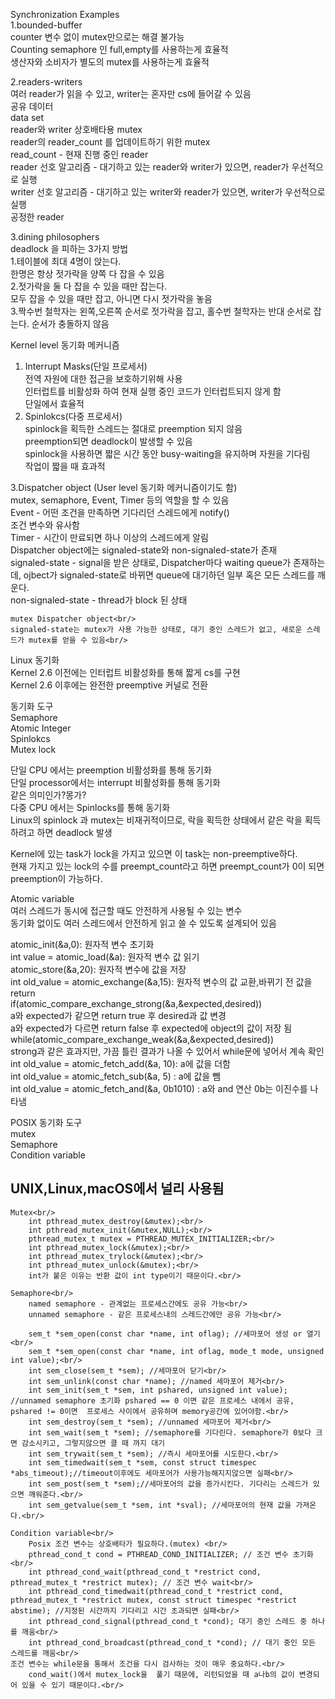 Synchronization Examples <br/>
1.bounded-buffer<br/>
    counter 변수 없이 mutex만으로는 해결 불가능<br/>
    Counting semaphore 인 full,empty를 사용하는게 효율적<br/>
    생산자와 소비자가 별도의 mutex를 사용하는게 효율적<br/>

2.readers-writers<br/>
    여러 reader가 읽을 수 있고, writer는 혼자만 cs에 들어갈 수 있음<br/>
    공유 데이터<br/>
        data set<br/>
        reader와 writer 상호배타용 mutex<br/>
        reader의 reader_count 를 업데이트하기 위한 mutex<br/>
        read_count - 현재 진행 중인 reader<br/>
    reader 선호 알고리즘 - 대기하고 있는 reader와 writer가 있으면, reader가 우선적으로 실행<br/>
    writer 선호 알고리즘 - 대기하고 있는 writer와 reader가 있으면, writer가 우선적으로 실행<br/>
    공정한 reader<br/>

3.dining philosophers <br/>
    deadlock 을 피하는 3가지 방법<br/>
    1.테이블에 최대 4명이 앉는다.<br/>
        한명은 항상 젓가락을 양쪽 다 잡을 수 있음<br/>
    2.젓가락을 둘 다 잡을 수 있을 때만 잡는다.<br/>
        모두 잡을 수 있을 때만 잡고, 아니면 다시 젓가락을 놓음<br/>
    3.짝수번 철학자는 왼쪽,오른쪽 순서로 젓가락을 잡고, 홀수번 철학자는 반대 순서로 잡는다.
        순서가 충돌하지 않음<br/>

Kernel level 동기화 메커니즘<br/>
1. Interrupt Masks(단일 프로세서)<br/>
    전역 자원에 대한 접근을 보호하기위해 사용<br/>
    인터럽트를 비활성화 하여 현재 실행 중인 코드가 인터럽트되지 않게 함<br/>
    단일에서 효율적<br/>
2. Spinlokcs(다중 프로세서)<br/>
    spinlock을 획득한 스레드는 절대로 preemption 되지 않음<br/>
        preemption되면 deadlock이 발생할 수 있음<br/>
    spinlock을 사용하면 짧은 시간 동안 busy-waiting을 유지하며 자원을 기다림<br/>
    작업이 짧을 때 효과적<br/>

3.Dispatcher object (User level 동기화 메커니즘이기도 함)<br/>
    mutex, semaphore, Event, Timer 등의 역할을 할 수 있음<br/>
    Event - 어떤 조건을 만족하면 기다리던 스레드에게 notify()<br/>
        조건 변수와 유사함<br/>
    Timer - 시간이 만료되면 하나 이상의 스레드에게 알림<br/>
    Dispatcher object에는 signaled-state와 non-signaled-state가 존재<br/>
    signaled-state - signal을 받은 상태로, Dispatcher마다 waiting queue가 존재하는데, ojbect가 signaled-state로 바뀌면  queue에 대기하던 일부 혹은 모든 스레드를 깨운다.<br/>
    non-signaled-state - thread가 block 된 상태<br/>

    mutex Dispatcher object<br/>
    signaled-state는 mutex가 사용 가능한 상태로, 대기 중인 스레드가 없고, 새로운 스레드가 mutex를 얻을 수 있음<br/>

Linux 동기화<br/>
Kernel 2.6 이전에는 인터럽트 비활성화를 통해 짧게 cs를 구현<br/>
Kernel 2.6 이후에는 완전한 preemptive 커널로 전환<br/>

동기화 도구<br/>
    Semaphore<br/>
    Atomic Integer<br/>
    Spinlokcs<br/>
    Mutex lock<br/>

단일 CPU 에서는 preemption 비활성화를 통해 동기화<br/>
    단일 processor에서는 interrupt 비활성화를 통해 동기화<br/>
    같은 의미인가?몽가?<br/>
다중 CPU 에서는 Spinlocks를 통해 동기화<br/>
Linux의 spinlock 과 mutex는 비재귀적이므로, 락을 획득한 상태에서 같은 락을 획득하려고 하면 deadlock 발생 <br/>


Kernel에 있는 task가 lock을 가지고 있으면 이 task는 non-preemptive하다.<br/>
현재 가지고 있는 lock의 수를 preempt_count라고 하면 preempt_count가 0이 되면 preemption이 가능하다.<br/>

Atomic variable<br/>
여러 스레드가 동시에 접근할 때도 안전하게 사용될 수 있는 변수<br/>
동기화 없이도 여러 스레드에서 안전하게 읽고 쓸 수 있도록 설계되어 있음<br/>

atomic_init(&a,0): 원자적 변수 초기화<br/>
int value = atomic_load(&a): 원자적 변수 값 읽기<br/>
atomic_store(&a,20): 원자적 변수에 값을 저장<br/>
int old_value = atomic_exchange(&a,15): 원자적 변수의 값 교환,바뀌기 전 값을 return <br/>
if(atomic_compare_exchange_strong(&a,&expected,desired))<br/>
    a와 expected가 같으면 return true 후 desired과 값 변경<br/>
    a와 expected가 다르면 return false 후 expected에 object의 값이 저장 됨<br/>
while(atomic_compare_exchange_weak(&a,&expected,desired))<br/>
    strong과 같은 효과지만, 가끔 틀린 결과가 나올 수 있어서 while문에 넣어서 계속 확인<br/>
 int old_value = atomic_fetch_add(&a, 10): a에 값을 더함<br/>
 int old_value = atomic_fetch_sub(&a, 5) : a에 값을 뺌<br/>
 int old_value = atomic_fetch_and(&a, 0b1010) : a와 and 연산 0b는 이진수를 나타냄<br/>

POSIX 동기화 도구 <br/>
    mutex<br/>
    Semaphore<br/>
    Condition variable<br/>

UNIX,Linux,macOS에서 널리 사용됨
-
    Mutex<br/>
        int pthread_mutex_destroy(&mutex);<br/>
        int pthread_mutex_init(&mutex,NULL);<br/>
        pthread_mutex_t mutex = PTHREAD_MUTEX_INITIALIZER;<br/>
        int pthread_mutex_lock(&mutex);<br/>
        int pthread_mutex_trylock(&mutex);<br/>
        int pthread_mutex_unlock(&mutex);<br/>
        int가 붙은 이유는 반환 값이 int type이기 때문이다.<br/>
    
    Semaphore<br/>
        named semaphore - 관계없는 프로세스간에도 공유 가능<br/>
        unnamed semaphore - 같은 프로세스내의 스레드간에만 공유 가능<br/>
        
        sem_t *sem_open(const char *name, int oflag); //세마포어 생성 or 열기<br/>
        sem_t *sem_open(const char *name, int oflag, mode_t mode, unsigned int value);<br/>
        int sem_close(sem_t *sem); //세마포어 닫기<br/>
        int sem_unlink(const char *name); //named 세마포어 제거<br/>
        int sem_init(sem_t *sem, int pshared, unsigned int value); //unnamed semaphore 초기화 pshared == 0 이면 같은 프로세스 내에서 공유, pshared != 0이면  프로세스 사이에서 공유하며 memory공간에 있어야함.<br/>
        int sem_destroy(sem_t *sem); //unnamed 세마포어 제거<br/>
        int sem_wait(sem_t *sem); //semaphore를 기다린다. semaphore가 0보다 크면 감소시키고, 그렇지않으면 클 때 까지 대기
        int sem_trywait(sem_t *sem); //즉시 세마포어를 시도한다.<br/>
        int sem_timedwait(sem_t *sem, const struct timespec *abs_timeout);//timeout이후에도 세마포어가 사용가능해지지않으면 실패<br/>
        int sem_post(sem_t *sem);//세마포어의 값을 증가시킨다. 기다리는 스레드가 있으면 깨워준다.<br/>
        int sem_getvalue(sem_t *sem, int *sval); //세마포어의 현재 값을 가져온다.<br/>

    Condition variable<br/>
        Posix 조건 변수는 상호배타가 필요하다.(mutex) <br/>
        pthread_cond_t cond = PTHREAD_COND_INITIALIZER; // 조건 변수 초기화<br/>
        int pthread_cond_wait(pthread_cond_t *restrict cond, pthread_mutex_t *restrict mutex); // 조건 변수 wait<br/>
        int pthread_cond_timedwait(pthread_cond_t *restrict cond, pthread_mutex_t *restrict mutex, const struct timespec *restrict abstime); //지정된 시간까지 기다리고 시간 초과되면 실패<br/>
        int pthread_cond_signal(pthread_cond_t *cond); 대기 중인 스레드 중 하나를 깨움<br/>
        int pthread_cond_broadcast(pthread_cond_t *cond); // 대기 중인 모든 스레드를 깨움<br/>
    조건 변수는 while문을 통해서 조건을 다시 검사하는 것이 매우 중요하다.<br/>
        cond_wait()에서 mutex_lock을  풀기 때문에, 리턴되었을 때 a나b의 값이 변경되어 있을 수 있기 때문이다.<br/>
    




